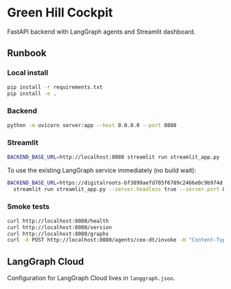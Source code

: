 # Green Hill Cockpit

FastAPI backend with LangGraph agents and Streamlit dashboard.

## Runbook

### Local install
```bash
pip install -r requirements.txt
pip install -e .
```

### Backend
```bash
python -m uvicorn server:app --host 0.0.0.0 --port 8080
```

### Streamlit
```bash
BACKEND_BASE_URL=http://localhost:8080 streamlit run streamlit_app.py --server.port 8501
```

To use the existing LangGraph service immediately (no build wait):
```bash
BACKEND_BASE_URL=https://digitalroots-bf3899aefd705f6789c2466e0c9b974d.us.langgraph.app \
  streamlit run streamlit_app.py --server.headless true --server.port 8501
```

### Smoke tests
```bash
curl http://localhost:8080/health
curl http://localhost:8080/version
curl http://localhost:8080/graphs
curl -X POST http://localhost:8080/agents/ceo-dt/invoke -H "Content-Type: application/json" -d '{"input":{"query":"Ping"}}'
```

## LangGraph Cloud

Configuration for LangGraph Cloud lives in `langgraph.json`.
